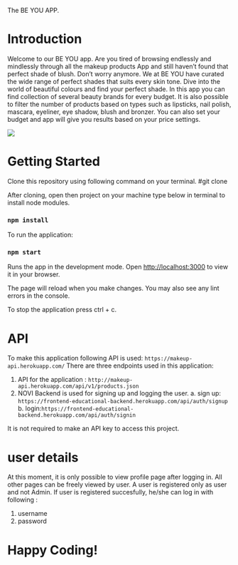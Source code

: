 The BE YOU APP.
# Introduction
Welcome to our BE YOU app. Are you tired of browsing endlessly and mindlessly through all the makeup products App and  still haven’t found that perfect shade of blush. Don’t worry anymore. We at BE YOU have curated the wide range of perfect shades that suits every skin tone. Dive into the world of beautiful colours and find your perfect shade. In this app you can find collection of several beauty brands for every budget. It is also possible to filter the number of products based on types such as lipsticks, nail polish, mascara, eyeliner, eye shadow, blush and bronzer. You can also set your budget and app will give you results based on your price settings.

<img src="C:\Users\rohit\Desktop\NOVI projects\REACT-homework\eindopdracht\src\assets\screenshots\2023-02-13.png"/>

# Getting Started
Clone this repository using following command on your terminal.
#git clone

After cloning, open then project on your machine type below in terminal to install node modules.
### `npm install`

To run the application:
### `npm start`

Runs the app in the development mode.
Open [http://localhost:3000](http://localhost:3000) to view it in your browser.

The page will reload when you make changes.
You may also see any lint errors in the console.

To stop the application press ctrl + c.

# API
To make this application following API is used:
`https://makeup-api.herokuapp.com/`
There are three endpoints used in this application:
1. API for the application : `http://makeup-api.herokuapp.com/api/v1/products.json`
2. NOVI Backend is used for signing up and logging the user.
a. sign up: `https://frontend-educational-backend.herokuapp.com/api/auth/signup`
b. login:`https://frontend-educational-backend.herokuapp.com/api/auth/signin`

It is not required to make an API key to access this project.

# user details
At this moment, it is only possible to view profile page after logging in. All other pages can be freely viewed by user. A user is registered only as user and not Admin.
If user is registered succesfully, he/she can log in with following :
1. username
2. password

# Happy Coding!


